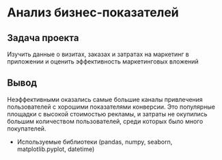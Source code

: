# Анализ бизнес-показателей

## Задача проекта
Изучить данные о визитах, заказах и затратах на маркетинг в приложении и оценить эффективность маркетинговых вложений

## Вывод
Неэффективными оказались самые большие каналы привлечения пользователей с хорошими показателями конверсии. Это популярные площадки с высокой стоимостью рекламы, и затраты не окупились большим количеством пользователей, среди которых было много покупателей.

- Используемые библиотеки (pandas, numpy, seaborn, matplotlib.pyplot, datetime)


```python

```
